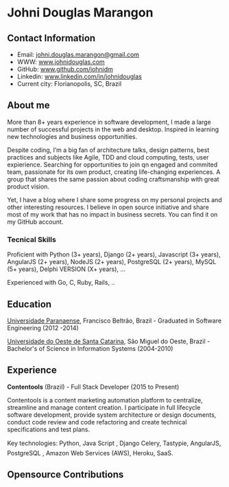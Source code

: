 # Johni Douglas Marangon



## Contact Information

* Email: johni.douglas.marangon@gmail.com
* WWW: www.johnidouglas.com
* GitHub: www.github.com/johnidm
* Linkedin: www.linkedin.com/in/johnidouglas
* Current city: Florianopolis, SC, Brazil

## About me

More than 8+ years experience in software development, I made a large number of successful projects in the web and desktop. Inspired in learning new technologies and business opportunities.

Despite coding, I’m a big fan of architecture talks, design patterns, best practices and subjects like Agile, TDD and cloud computing, tests, user expierience. Searching for opportunities to join qn engaged and commited team, passionate for its own product, creating life-changing experiences. A group that shares the same passion about coding craftsmanship with great product vision. 

Yet, I have a blog where I share some progress on my personal projects and other interesting resources. l believe in open source initiative and share most of my work that has no impact in business secrets. You can find it on my GitHub account.

### Tecnical Skills

Proficient with Python (3+ years), Django (2+ years), Javascript (3+ years), AngularJS (2+ years), NodeJS (2+ years), PostgreSQL (2+ years), MySQL (5+ years), Delphi VERSION (X+ years), …

Experienced with Go, C, Ruby, Rails, .. 

## Education

[Universidade Paranaense](http://www.unipar.br/), Francisco Beltrão, Brazil - Graduated in Software Engineering (2012 -2014)

[Universidade do Oeste de Santa Catarina](http://www.unoesc.edu.br/), São Miguel do Oeste, Brazil - Bachelor's of Science in Information Systems (2004-2010)

## Experience

**Contentools** (Brazil) - Full Stack Developer (2015 to Present)

Contentools is a content marketing automation platform to centralize, streamline and manage content creation. I participate in full lifecycle software development, provide system architecture or design documents, conduct code review and code refactoring and create technical specifications and test plans.

Key technologies: Python, Java Script , Django Celery, Tastypie, AngularJS, PostgreSQL , Amazon Web Services (AWS), Heroku, SaaS.

## Opensource Contributions


